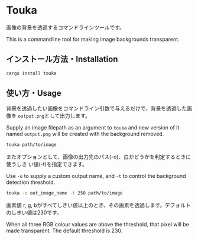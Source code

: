# Touka

画像の背景を透過するコマンドラインツールです。

This is a commandline tool for making image backgrounds transparent.

## インストール方法・Installation

```bash
cargo install touka
```

## 使い方・Usage

背景を透過したい画像をコマンドライン引数で与えるだけで、背景を透過した画像を
`output.png`として出力します。

Supply an image filepath as an argument to `touka` and new version of it named
`output.png` will be created with the background removed.

```bash
touka path/to/image
```

またオプションとして、画像の出力先のパス(-o)、白かどうかを判定するときに使うしき
い値(-t)を指定できます。

Use `-o` to supply a custom output name, and `-t` to control the background
detection threshold.

```bash
touka -o out_image_name -t 250 path/to/image
```

画素値 r, g, bがすべてしきい値以上のとき、その画素を透過します。デフォルトのしきい値は230です。

When all three RGB colour values are above the threshold, that pixel will be
made transparent. The default threshold is 230.
